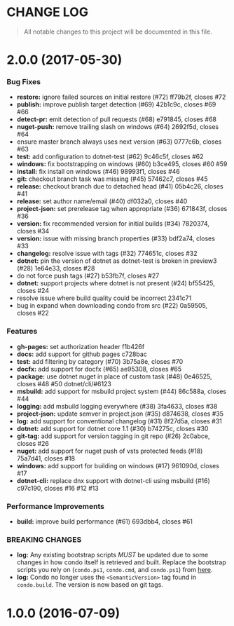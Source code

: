 # CHANGE LOG

> All notable changes to this project will be documented in this file.

<a name="2.0.0"></a>
# 2.0.0 (2017-05-30)


### Bug Fixes

* **restore:** ignore failed sources on initial restore (#72) ff79b2f, closes #72
* **publish:** improve publish target detection (#69) 42b1c9c, closes #69 #66
* **detect-pr:** emit detection of pull requests (#68) e791845, closes #68
* **nuget-push:** remove trailing slash on windows (#64) 2692f5d, closes #64
* ensure master branch always uses next version (#63) 0777c6b, closes #63
* **test:** add configuration to dotnet-test (#62) 9c46c5f, closes #62
* **windows:** fix bootstrapping on windows (#60) b3ce495, closes #60 #59
* **install:** fix install on windows (#46) 98993f1, closes #46
* **git:** checkout branch task was missing (#45) 57462c7, closes #45
* **release:** checkout branch due to detached head (#41) 05b4c26, closes #41
* **release:** set author name/email (#40) df032a0, closes #40
* **project-json:** set prerelease tag when appropriate (#36) 671843f, closes #36
* **version:** fix recommended version for initial builds (#34) 7820374, closes #34
* **version:** issue with missing branch properties (#33) bdf2a74, closes #33
* **changelog:** resolve issue with tags (#32) 774651c, closes #32
* **dotnet:** pin the version of dotnet as dotnet-test is broken in preview3 (#28) 1e64e33, closes #28
* do not force push tags (#27) b53fb7f, closes #27
* **dotnet:** support projects where dotnet is not present (#24) bf55425, closes #24
* resolve issue where build quality could be incorrect 2341c71
* bug in expand when downloading condo from src (#22) 0a59505, closes #22


### Features

* **gh-pages:** set authorization header f1b426f
* **docs:** add support for github pages c728bac
* **test:** add filtering by category (#70) 3b75a8e, closes #70
* **docfx:** add support for docfx (#65) ae95308, closes #65
* **package:** use dotnet nuget in place of custom task (#48) 0e46525, closes #48 #50 dotnet/cli/#6123
* **msbuild:** add support for msbuild project system (#44) 86c588a, closes #44
* **logging:** add msbuild logging everywhere (#38) 3fa4633, closes #38
* **project-json:** update semver in project.json (#35) d874638, closes #35
* **log:** add support for conventional changelog (#31) 8f27d5a, closes #31
* **dotnet:** add support for dotnet core 1.1 (#30) b74275c, closes #30
* **git-tag:** add support for version tagging in git repo (#26) 2c0abce, closes #26
* **nuget:** add support for nuget push of vsts protected feeds (#18) 75a7d41, closes #18
* **windows:** add support for building on windows (#17) 961090d, closes #17
* **dotnet-cli:** replace dnx support with dotnet-cli using msbuild (#16) c97c190, closes #16 #12 #13


### Performance Improvements

* **build:** improve build performance (#61) 693dbb4, closes #61


### BREAKING CHANGES

* **log:** 
Any existing bootstrap scripts *MUST* be updated due to some changes in how condo itself is retrieved and built. Replace the bootstrap scripts you rely on (`condo.ps1`, `condo.cmd`, and `condo.ps1`) from [here](https://github.com/pulsebridge/condo/tree/develop/template).
* **log:** 
Condo no longer uses the ```<SemanticVersion>``` tag found in `condo.build`. The version is now based on git tags.


<a name="1.0.0"></a>
# 1.0.0 (2016-07-09)


